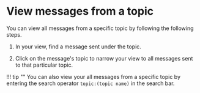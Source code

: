 # View messages from a topic

You can view all messages from a specific topic by following the following steps.

1. In your view, find a message sent under the topic.

2. Click on the message's topic to narrow your view to all messages sent to that
particular topic.

!!! tip ""
    You can also view your all messages from a specific topic by entering the
    search operator `topic:(topic name)` in the search bar.
